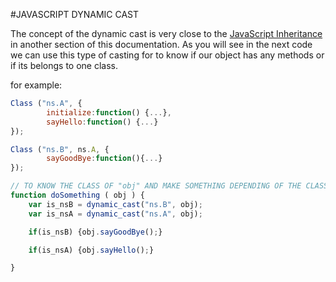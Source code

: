 #JAVASCRIPT DYNAMIC CAST

The concept of the dynamic cast is very close to the [JavaScript Inheritance](oop_inheritance.md) in another section of this documentation. As you will see in the next code we can use this type of casting for to know if our object has any methods or if its belongs to one class.

for example:

```javascript
Class ("ns.A", {
        initialize:function() {...},
		sayHello:function() {...}
});

Class ("ns.B", ns.A, {
		sayGoodBye:function(){...}
});

// TO KNOW THE CLASS OF "obj" AND MAKE SOMETHING DEPENDING OF THE CLASS
function doSomething ( obj ) {
	var is_nsB = dynamic_cast("ns.B", obj);
	var is_nsA = dynamic_cast("ns.A", obj);

	if(is_nsB) {obj.sayGoodBye();}

	if(is_nsA) {obj.sayHello();}

}
```